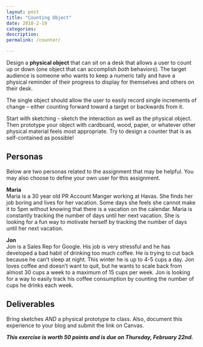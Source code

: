 ```yaml
---
layout: post
title: "Counting Object"
date: 2018-2-19
categories:
description:
permalink: /counter/

---
```


Design a **physical object** that can sit on a desk that allows a user to count up or down (one object that can accomplish *both* behaviors). The target audience is someone who wants to keep a numeric tally and have a physical reminder of their progress to display for themselves and others on their desk.

The single object should allow the user to easily record single increments of change – either counting forward toward a target or backwards from it.

Start with sketching - sketch the interaction as well as the physical object. Then prototype your object with cardboard, wood, paper, or whatever other physical material feels most appropriate. Try to design a counter that is as self-contained as possible!

## Personas

Below are two personas related to the assignment that may be helpful. You may also choose to define your own user for this assignment.

**Maria**<br>
Maria is a 30 year old PR Account Manger working at Havas. She finds her job boring and lives for her vacation. Some days she feels she cannot make it to 5pm without knowing that there is a vacation on the calendar. Maria is constantly tracking the number of days until her next vacation. She is looking for a fun way to motivate herself by tracking the number of days until her next vacation.

**Jon**<br>
Jon is a Sales Rep for Google. His job is very stressful and he has developed a bad habit of drinking too much coffee. He is trying to cut back because he can’t sleep at night. This winter he is up to 4-5 cups a day. Jon loves coffee and doesn’t want to quit, but he wants to scale back from almost 30 cups a week to a maximum of 15 cups per week. Jon is looking for a way to easily track his coffee consumption by counting the number of cups he drinks each week.

## Deliverables

Bring sketches *AND* a physical prototype to class. Also, document this experience to your blog and submit the link on Canvas.

***This exercise is worth 50 points and is due on Thursday, February 22nd.***
